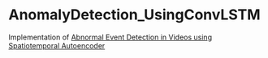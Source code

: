 # AnomalyDetection_UsingConvLSTM
 
Implementation of [Abnormal Event Detection in Videos using Spatiotemporal Autoencoder](https://arxiv.org/abs/1701.01546)
